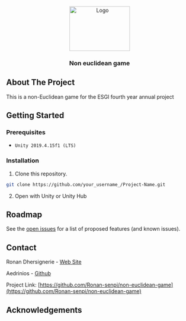 
<!-- PROJECT LOGO -->
<br />
<p align="center">
  <a href="#">
    <img src="https://upload.wikimedia.org/wikipedia/commons/8/88/Stereographic_projection_in_3D.svg" alt="Logo" width="163" height="120">
  </a>

  <h3 align="center">Non euclidean game</h3>

</p>



<!-- TABLE OF CONTENTS 
## Table of Contents

* [About the Project](#about-the-project)
  * [Built With](#built-with)
* [Getting Started](#getting-started)
  * [Prerequisites](#prerequisites)
  * [Installation](#installation)
* [Usage](#usage)
* [Roadmap](#roadmap)
* [Contributing](#contributing)
* [License](#license)
* [Contact](#contact)
* [Acknowledgements](#acknowledgements)

-->

<!-- ABOUT THE PROJECT -->
## About The Project

<!--[![Product Name Screen Shot][product-screenshot]](https://example.com)-->

This is a non-Euclidean game for the ESGI fourth year annual project

<!-- GETTING STARTED -->
## Getting Started

### Prerequisites

- `Unity 2019.4.15f1 (LTS)`

### Installation

1. Clone this repository.
```sh
git clone https://github.com/your_username_/Project-Name.git
```
2. Open with Unity or Unity Hub

<!-- USAGE EXAMPLES -->


<!-- ROADMAP -->
## Roadmap

See the [open issues](https://github.com/Ronan-senpi/non-euclidean-game/projects/1) for a list of proposed features (and known issues).


<!-- CONTACT -->
## Contact

Ronan Dhersignerie - [Web Site](http://ronan-dhersignerie.fr/)

Aedrinios - [Github](https://github.com/Aedrinios)

Project Link: [https://github.com/Ronan-senpi/non-euclidean-game](https://github.com/Ronan-senpi/non-euclidean-game)



<!-- ACKNOWLEDGEMENTS -->
## Acknowledgements





<!-- MARKDOWN LINKS & IMAGES -->
<!-- https://www.markdownguide.org/basic-syntax/#reference-style-links -->

